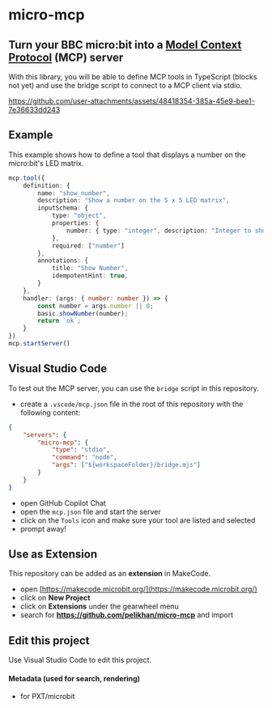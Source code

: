 # micro-mcp
## Turn your BBC micro:bit into a [Model Context Protocol](https://modelcontextprotocol.io/introduction) (MCP) server

With this library, you will be able to define MCP tools in TypeScript (blocks not yet)
and use the bridge script to connect to a MCP client via stdio.

https://github.com/user-attachments/assets/48418354-385a-45e9-bee1-7e36633dd243

## Example

This example shows how to define a tool that displays a number on the micro:bit's LED matrix.

```ts
mcp.tool({
    definition: {
        name: "show_number",
        description: "Show a number on the 5 x 5 LED matrix",
        inputSchema: {
            type: "object",
            properties: {
                number: { type: "integer", description: "Integer to show" }
            },
            required: ["number"]
        },
        annotations: {
            title: "Show Number",
            idempotentHint: true,
        }
    },
    handler: (args: { number: number }) => {
        const number = args.number || 0;
        basic.showNumber(number);
        return `ok`;
    }
})
mcp.startServer()
```

## Visual Studio Code

To test out the MCP server, you can use the `bridge` script in this repository.

- create a `.vscode/mcp.json` file in the root of this repository with the following content:

```json
{
    "servers": {
        "micro-mcp": {
            "type": "stdio",
            "command": "node",
            "args": ["${workspaceFolder}/bridge.mjs"]
        }
    }
}
```

- open GitHub Copilot Chat
- open the `mcp.json` file and start the server
- click on the `Tools` icon and make sure your tool are listed and selected
- prompt away!

## Use as Extension

This repository can be added as an **extension** in MakeCode.

* open [https://makecode.microbit.org/](https://makecode.microbit.org/)
* click on **New Project**
* click on **Extensions** under the gearwheel menu
* search for **https://github.com/pelikhan/micro-mcp** and import

## Edit this project

Use Visual Studio Code to edit this project.

#### Metadata (used for search, rendering)

* for PXT/microbit
